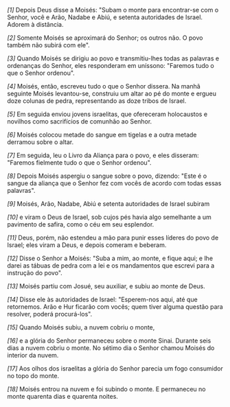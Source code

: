 *[1]* Depois Deus disse a Moisés: "Subam o monte para encontrar-se com o Senhor, você e Arão, Nadabe e Abiú, e setenta autoridades de Israel. Adorem à distância.

*[2]* Somente Moisés se aproximará do Senhor; os outros não. O povo também não subirá com ele".

*[3]* Quando Moisés se dirigiu ao povo e transmitiu-lhes todas as palavras e ordenanças do Senhor, eles responderam em uníssono: "Faremos tudo o que o Senhor ordenou".

*[4]* Moisés, então, escreveu tudo o que o Senhor dissera. Na manhã seguinte Moisés levantou-se, construiu um altar ao pé do monte e ergueu doze colunas de pedra, representando as doze tribos de Israel.

*[5]* Em seguida enviou jovens israelitas, que ofereceram holocaustos e novilhos como sacrifícios de comunhão ao Senhor.

*[6]* Moisés colocou metade do sangue em tigelas e a outra metade derramou sobre o altar.

*[7]* Em seguida, leu o Livro da Aliança para o povo, e eles disseram: "Faremos fielmente tudo o que o Senhor ordenou".

*[8]* Depois Moisés aspergiu o sangue sobre o povo, dizendo: "Este é o sangue da aliança que o Senhor fez com vocês de acordo com todas essas palavras".

*[9]* Moisés, Arão, Nadabe, Abiú e setenta autoridades de Israel subiram

*[10]* e viram o Deus de Israel, sob cujos pés havia algo semelhante a um pavimento de safira, como o céu em seu esplendor.

*[11]* Deus, porém, não estendeu a mão para punir esses líderes do povo de Israel; eles viram a Deus, e depois comeram e beberam.

*[12]* Disse o Senhor a Moisés: "Suba a mim, ao monte, e fique aqui; e lhe darei as tábuas de pedra com a lei e os mandamentos que escrevi para a instrução do povo".

*[13]* Moisés partiu com Josué, seu auxiliar, e subiu ao monte de Deus.

*[14]* Disse ele às autoridades de Israel: "Esperem-nos aqui, até que retornemos. Arão e Hur ficarão com vocês; quem tiver alguma questão para resolver, poderá procurá-los".

*[15]* Quando Moisés subiu, a nuvem cobriu o monte,

*[16]* e a glória do Senhor permaneceu sobre o monte Sinai. Durante seis dias a nuvem cobriu o monte. No sétimo dia o Senhor chamou Moisés do interior da nuvem.

*[17]* Aos olhos dos israelitas a glória do Senhor parecia um fogo consumidor no topo do monte.

*[18]* Moisés entrou na nuvem e foi subindo o monte. E permaneceu no monte quarenta dias e quarenta noites.

